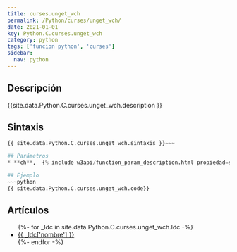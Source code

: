 ```yaml
---
title: curses.unget_wch
permalink: /Python/curses/unget_wch/
date: 2021-01-01
key: Python.C.curses.unget_wch
category: python
tags: ['funcion python', 'curses']
sidebar: 
  nav: python
---
```


## Descripción
{{site.data.Python.C.curses.unget_wch.description }}

## Sintaxis
~~~python
{{ site.data.Python.C.curses.unget_wch.sintaxis }}~~~

## Parámetros
* **ch**,  {% include w3api/function_param_description.html propiedad=site.data.Python.C.curses.unget_wch valor="ch" %}

## Ejemplo
~~~python
{{ site.data.Python.C.curses.unget_wch.code}}
~~~

## Artículos
<ul>
{%- for _ldc in site.data.Python.C.curses.unget_wch.ldc -%}
   <li>
       <a href="{{_ldc['url'] }}">{{ _ldc['nombre'] }}</a>
   </li>
{%- endfor -%}
</ul>
